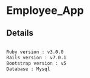 # Employee_App

## Details

```bash

Ruby version : v3.0.0
Rails version : v7.0.1
Bootstrap version : v5
Database : Mysql

```
